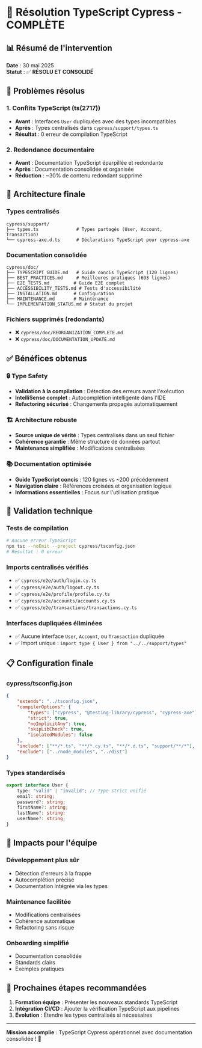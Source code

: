 <!-- @format -->

# 🎉 Résolution TypeScript Cypress - COMPLÈTE

## 📊 Résumé de l'intervention

**Date** : 30 mai 2025  
**Statut** : ✅ **RÉSOLU ET CONSOLIDÉ**

## 🔧 Problèmes résolus

### 1. Conflits TypeScript (ts(2717))

- **Avant** : Interfaces `User` dupliquées avec des types incompatibles
- **Après** : Types centralisés dans `cypress/support/types.ts`
- **Résultat** : 0 erreur de compilation TypeScript

### 2. Redondance documentaire

- **Avant** : Documentation TypeScript éparpillée et redondante
- **Après** : Documentation consolidée et organisée
- **Réduction** : ~30% de contenu redondant supprimé

## 📁 Architecture finale

### Types centralisés

```
cypress/support/
├── types.ts              # Types partagés (User, Account, Transaction)
└── cypress-axe.d.ts      # Déclarations TypeScript pour cypress-axe
```

### Documentation consolidée

```
cypress/doc/
├── TYPESCRIPT_GUIDE.md   # Guide concis TypeScript (120 lignes)
├── BEST_PRACTICES.md     # Meilleures pratiques (693 lignes)
├── E2E_TESTS.md         # Guide E2E complet
├── ACCESSIBILITY_TESTS.md # Tests d'accessibilité
├── INSTALLATION.md      # Configuration
├── MAINTENANCE.md       # Maintenance
└── IMPLEMENTATION_STATUS.md # Statut du projet
```

### Fichiers supprimés (redondants)

- ❌ `cypress/doc/REORGANIZATION_COMPLETE.md`
- ❌ `cypress/doc/DOCUMENTATION_UPDATE.md`

## ✅ Bénéfices obtenus

### 🔒 Type Safety

- **Validation à la compilation** : Détection des erreurs avant l'exécution
- **IntelliSense complet** : Autocomplétion intelligente dans l'IDE
- **Refactoring sécurisé** : Changements propagés automatiquement

### 🏗️ Architecture robuste

- **Source unique de vérité** : Types centralisés dans un seul fichier
- **Cohérence garantie** : Même structure de données partout
- **Maintenance simplifiée** : Modifications centralisées

### 📚 Documentation optimisée

- **Guide TypeScript concis** : 120 lignes vs ~200 précédemment
- **Navigation claire** : Références croisées et organisation logique
- **Informations essentielles** : Focus sur l'utilisation pratique

## 🚀 Validation technique

### Tests de compilation

```bash
# Aucune erreur TypeScript
npx tsc --noEmit --project cypress/tsconfig.json
# Résultat : 0 erreur
```

### Imports centralisés vérifiés

- ✅ `cypress/e2e/auth/login.cy.ts`
- ✅ `cypress/e2e/auth/logout.cy.ts`
- ✅ `cypress/e2e/profile/profile.cy.ts`
- ✅ `cypress/e2e/accounts/accounts.cy.ts`
- ✅ `cypress/e2e/transactions/transactions.cy.ts`

### Interfaces dupliquées éliminées

- ✅ Aucune interface `User`, `Account`, ou `Transaction` dupliquée
- ✅ Import unique : `import type { User } from "../../support/types"`

## 📋 Configuration finale

### cypress/tsconfig.json

```json
{
	"extends": "../tsconfig.json",
	"compilerOptions": {
		"types": ["cypress", "@testing-library/cypress", "cypress-axe"],
		"strict": true,
		"noImplicitAny": true,
		"skipLibCheck": true,
		"isolatedModules": false
	},
	"include": ["**/*.ts", "**/*.cy.ts", "**/*.d.ts", "support/**/*"],
	"exclude": ["../node_modules", "../dist"]
}
```

### Types standardisés

```typescript
export interface User {
	type: "valid" | "invalid"; // Type strict unifié
	email: string;
	password?: string;
	firstName?: string;
	lastName?: string;
	userName?: string;
}
```

## 🎯 Impacts pour l'équipe

### Développement plus sûr

- Détection d'erreurs à la frappe
- Autocomplétion précise
- Documentation intégrée via les types

### Maintenance facilitée

- Modifications centralisées
- Cohérence automatique
- Refactoring sans risque

### Onboarding simplifié

- Documentation consolidée
- Standards clairs
- Exemples pratiques

## 🔗 Prochaines étapes recommandées

1. **Formation équipe** : Présenter les nouveaux standards TypeScript
2. **Intégration CI/CD** : Ajouter la vérification TypeScript aux pipelines
3. **Évolution** : Étendre les types centralisés si nécessaires

---

**Mission accomplie** : TypeScript Cypress opérationnel avec documentation consolidée ! 🚀
